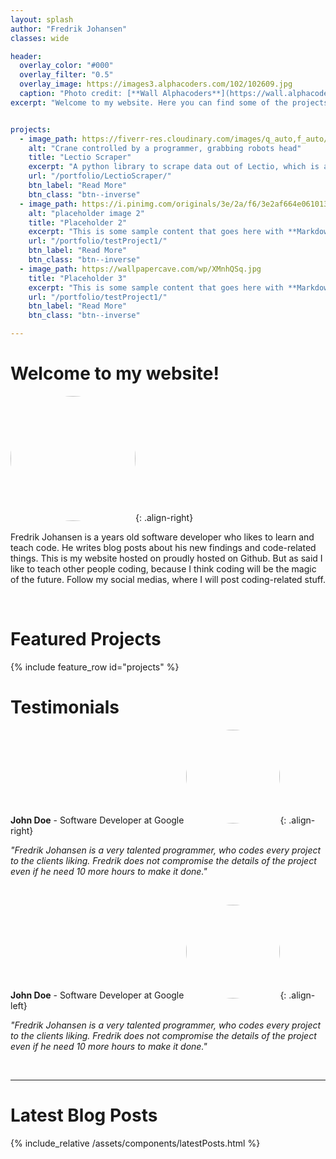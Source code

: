 ```yaml
---
layout: splash
author: "Fredrik Johansen"
classes: wide

header:
  overlay_color: "#000"
  overlay_filter: "0.5"
  overlay_image: https://images3.alphacoders.com/102/102609.jpg
  caption: "Photo credit: [**Wall Alphacoders**](https://wall.alphacoders.com/big.php?i=102609)"
excerpt: "Welcome to my website. Here you can find some of the projects that I have over the last couple of years. Here I also host my blog, where you can learn some of the things that I have learned so far."


projects:
  - image_path: https://fiverr-res.cloudinary.com/images/q_auto,f_auto/gigs/105224808/original/a1120bd0adc1f749dd93473fb80a50fdc5984507/create-bot-to-scrape-data-from-websites.jpg
    alt: "Crane controlled by a programmer, grabbing robots head"
    title: "Lectio Scraper"
    excerpt: "A python library to scrape data out of Lectio, which is a Danish school portal."
    url: "/portfolio/LectioScraper/"
    btn_label: "Read More"
    btn_class: "btn--inverse"
  - image_path: https://i.pinimg.com/originals/3e/2a/f6/3e2af664e061013a3d05aa99fa20c1d4.jpg
    alt: "placeholder image 2"
    title: "Placeholder 2"
    excerpt: "This is some sample content that goes here with **Markdown** formatting."
    url: "/portfolio/testProject1/"
    btn_label: "Read More"
    btn_class: "btn--inverse"
  - image_path: https://wallpapercave.com/wp/XMnhQSq.jpg
    title: "Placeholder 3"
    excerpt: "This is some sample content that goes here with **Markdown** formatting."
    url: "/portfolio/testProject1/"
    btn_label: "Read More"
    btn_class: "btn--inverse"

---
```


<h1>Welcome to my website!</h1>
<img src="https://avatars.githubusercontent.com/u/31306224?s=460&u=d3bf0bdd7b29cc137a3c74472b32726a41c8b8e7&v=4" width="200" height="200" style="border-radius: 50%;" />{: .align-right}
<p>Fredrik Johansen is a <script>document.write(calculateAge("06/12/2003"))</script> years old software developer who likes to learn and teach code. He writes blog posts about his new findings and code-related things.
This is my website hosted on proudly hosted on Github. But as said I like to teach other people coding, because I think coding will be the magic of the future. Follow my social medias, where I will post coding-related stuff.</p>

<br>

# Featured Projects

{% include feature_row id="projects" %}

# Testimonials

[//]: # "First Testimonial"
**John Doe** - Software Developer at Google
<img src="https://www.homeandhelp.com/img/pages/32/a3a42e4e9d84f01cd08d0832682ab694.jpg" width="150" height="150" style="border-radius: 50%;" />{: .align-right}

*"Fredrik Johansen is a very talented programmer, who codes every project to the clients liking. Fredrik does not compromise the details of the project even if he need 10 more hours to make it done."*

<br>

[//]: # "Second Testimonial"
**John Doe** - Software Developer at Google
<img src="https://images.squarespace-cdn.com/content/v1/5bce1ed034c4e2d741fe15fc/1542058813138-D0CYK18TQXAAOBAJ1JVG/ke17ZwdGBToddI8pDm48kP06O0_IHyRXSOOiqwgWaApZw-zPPgdn4jUwVcJE1ZvWEtT5uBSRWt4vQZAgTJucoTqqXjS3CfNDSuuf31e0tVEHLRkg2cosQUGLeQ33UzXdgIxPDaVwE3LlEpL74qP4JVW4jCyXLPvvdR287iymYt8/Female_Blank_Avatar.jpg" width="150" height="150" style="border-radius: 50%;" />{: .align-left}

*"Fredrik Johansen is a very talented programmer, who codes every project to the clients liking. Fredrik does not compromise the details of the project even if he need 10 more hours to make it done."*

<br>
<hr>

# Latest Blog Posts

{% include_relative /assets/components/latestPosts.html %}
